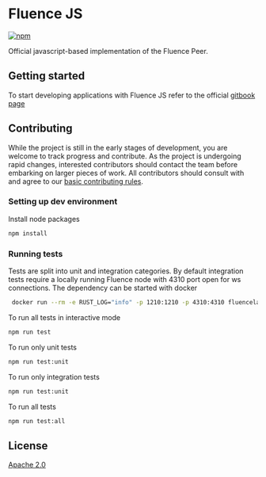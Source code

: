 # Fluence JS

[![npm](https://img.shields.io/npm/v/@fluencelabs/fluence)](https://www.npmjs.com/package/@fluencelabs/fluence)

Official javascript-based implementation of the Fluence Peer.

## Getting started

To start developing applications with Fluence JS refer to the official [gitbook page](https://doc.fluence.dev/docs/js-sdk)

## Contributing

While the project is still in the early stages of development, you are welcome to track progress and contribute. As the project is undergoing rapid changes, interested contributors should contact the team before embarking on larger pieces of work. All contributors should consult with and agree to our [basic contributing rules](CONTRIBUTING.md).

### Setting up dev environment

Install node packages

```bash
npm install
```

### Running tests

Tests are split into unit and integration categories. By default integration tests require a locally running Fluence node with 4310 port open for ws connections. The dependency can be started with docker

```bash
 docker run --rm -e RUST_LOG="info" -p 1210:1210 -p 4310:4310 fluencelabs/fluence:freeze -t 1210 -w 4310 -k gKdiCSUr1TFGFEgu2t8Ch1XEUsrN5A2UfBLjSZvfci9SPR3NvZpACfcpPGC3eY4zma1pk7UvYv5zb1VjvPHwCjj
```

To run all tests in interactive mode

```bash
npm run test
```

To run only unit tests

```bash
npm run test:unit
```

To run only integration tests

```bash
npm run test:unit
```

To run all tests

```bash
npm run test:all
```

## License

[Apache 2.0](LICENSE)
